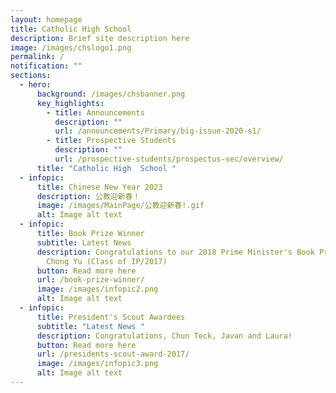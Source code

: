 ```yaml
---
layout: homepage
title: Catholic High School
description: Brief site description here
image: /images/chslogo1.png
permalink: /
notification: ""
sections:
  - hero:
      background: /images/chsbanner.png
      key_highlights:
        - title: Announcements
          description: ""
          url: /announcements/Primary/big-issue-2020-s1/
        - title: Prospective Students
          description: ""
          url: /prospective-students/prospectus-sec/overview/
      title: "Catholic High  School "
  - infopic:
      title: Chinese New Year 2023
      description: 公教迎新春！
      image: /images/MainPage/公教迎新春!.gif
      alt: Image alt text
  - infopic:
      title: Book Prize Winner
      subtitle: Latest News
      description: Congratulations to our 2018 Prime Minister's Book Prize Winner, Ong
        Chong Yu (Class of IP/2017)
      button: Read more here
      url: /book-prize-winner/
      image: /images/infopic2.png
      alt: Image alt text
  - infopic:
      title: President's Scout Awardees
      subtitle: "Latest News "
      description: Congratulations, Chun Teck, Javan and Laura!
      button: Read more here
      url: /presidents-scout-award-2017/
      image: /images/infopic3.png
      alt: Image alt text
---
```

